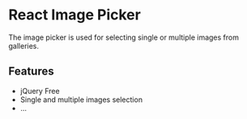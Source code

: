 # React Image Picker

The image picker is used for selecting single or multiple images from galleries.

## Features
- jQuery Free
- Single and multiple images selection
- ...